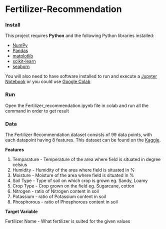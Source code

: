 # Fertilizer-Recommendation

### Install

This project requires **Python** and the following Python libraries installed:

- [NumPy](http://www.numpy.org/)
- [Pandas](http://pandas.pydata.org/)
- [matplotlib](http://matplotlib.org/)
- [scikit-learn](http://scikit-learn.org/stable/)
- [seaborn](https://seaborn.pydata.org)

You will also need to have software installed to run and execute a [Jupyter Notebook](http://jupyter.org/install.html) or you could use [Google Colab](https://colab.research.google.com)

 

### Run

Open the Fertilizer_recommendation.ipynb file in colab and run all the command in order to get result

### Data

The Fertilizer Recommendation dataset consists of 99 data points, with each datapoint having 8 features. This dataset can be found on the [Kaggle](https://www.kaggle.com/datasets/gdabhishek/fertilizer-prediction).

**Features**

1. Temparature - Temperature of the area where field is situated in degree celsius
2. Humidity - Humidity of the area where field is situated in %
3. Moisture - Moisture of the area where field is situated in %
4. Soil Type - Type of soil on which crop is grown eg. Sandy, Loamy
5. Crop Type - Crop grown on the field eg. Sugarcane, cotton
6. Nitrogen - ratio of Nitrogen content in soil
7. Potassium - ratio of Potassium content in soil
8. Phosphorous - ratio of Phosphorous content in soil

**Target Variable**

Fertilizer Name - What fertilizer is suited for the given values
